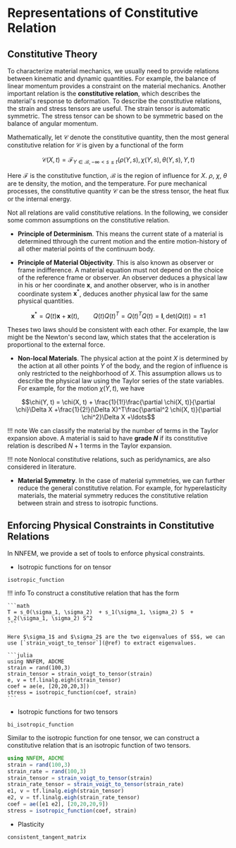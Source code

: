 # Representations of Constitutive Relation



## Constitutive Theory

To characterize material mechanics, we usually need to provide relations between kinematic and dynamic quantities. For example, the balance of linear momentum provides a constraint on the material mechanics. Another important relation is the **constitutive relation**, which describes the material's response to deformation. To describe the constitutive relations, the strain and stress tensors are useful. The strain tensor is automatic symmetric. The stress tensor can be shown to be symmetric based on the balance of angular momentum. 

Mathematically, let $\mathcal{C}$ denote the constitutive quantity, then the most general constitutive relation for $\mathcal{C}$ is given by a functional of the form 

$$\mathcal{C}(X, t) = \mathcal{F}_{Y\in \mathcal{B}, -\infty < s\leq  t} (\rho(Y, s), \chi(Y, s), \theta(Y, s), Y, t)$$

Here $\mathcal{F}$ is the constitutive function, $\mathcal{B}$ is the region of influence for $X$. $\rho$, $\chi$, $\theta$ are te density, the motion, and the temperature. For pure mechanical processes, the constitutive quantity $\mathcal{C}$ can be the stress tensor, the heat flux or the internal energy. 

Not all relations are valid constitutive relations. In the following, we consider some common assumptions on the constitutive relation. 

* **Principle of Determinism**. This means the current state of a material is determined tthrough the current motion and the entire motion-history of all other material points of the continuum body. 

* **Principle of Material Objectivity**. This is also known as observer or frame indifference. A material equation must not depend on the choice of the reference frame or observer. An observer deduces a physical law in his or her coordinate $\mathbf{x}$, and another observer, who is in another coordinate system $\mathbf{x}^*$, deduces another physical law for the same physical quantities. 

$$\mathbf{x}^* = Q(t) \mathbf{x} + \mathbf{x}(t), \qquad Q(t)Q(t)^T = Q(t)^TQ(t)=\mathbf{I}, \mathrm{det}(Q(t)) = \pm 1$$

Theses two laws should be consistent with each other. For example, the law might be the Newton's second law, which states that the acceleration is proportional to the external force. 

* **Non-local Materials**. The physical action at the point $X$ is determined by the action at all other points $Y$ of the body, and the region of influence is only restricted to the neighborhood of $X$. This assumption allows us to describe the physical law using the Taylor series of the state variables. For example, for the motion $\chi(Y, t)$, we have 

$$\chi(Y, t) = \chi(X, t) + \frac{1}{1!}\frac{\partial \chi(X, t)}{\partial \chi}\Delta X +\frac{1}{2!}(\Delta X)^T\frac{\partial^2 \chi(X, t)}{\partial \chi^2}\Delta X +\ldots$$

!!! note
    We can classify the material by the number of terms in the Taylor expansion above. A material is said to have **grade $N$** if its constitutive relation is described $N+1$ terms in the Taylor expansion. 

!!! note 
    Nonlocal constitutive relations, such as peridynamics, are also considered in literature. 

  
* **Material Symmetry**. In the case of material symmetries, we can further reduce the general constitutive relation. For example, for hyperelasticity materials, the material symmetry reduces the constitutive relation between strain and stress to isotropic functions. 


## Enforcing Physical Constraints in Constitutive Relations

In NNFEM, we provide a set of tools to enforce physical constraints. 

* Isotropic functions for on tensor

```@docs
isotropic_function
```

!!! info
    To construct a constitutive relation that has the form 

    ```math
    T = s_0(\sigma_1, \sigma_2)  + s_1(\sigma_1, \sigma_2) S  + s_2(\sigma_1, \sigma_2) S^2
    ```

    Here $\sigma_1$ and $\sigma_2$ are the two eigenvalues of $S$, we can use [`strain_voigt_to_tensor`](@ref) to extract eigenvalues.

    ```julia
    using NNFEM, ADCME
    strain = rand(100,3)
    strain_tensor = strain_voigt_to_tensor(strain)
    e, v = tf.linalg.eigh(strain_tensor)
    coef = ae(e, [20,20,20,3])
    stress = isotropic_function(coef, strain)
    ```


* Isotropic functions for two tensors
```@docs
bi_isotropic_function
```

Similar to the isotropic function for one tensor, we can construct a constitutive relation that is an isotropic function of two tensors. 
```julia
using NNFEM, ADCME
strain = rand(100,3)
strain_rate = rand(100,3)
strain_tensor = strain_voigt_to_tensor(strain)
strain_rate_tensor = strain_voigt_to_tensor(strain_rate)
e1, v = tf.linalg.eigh(strain_tensor)
e2, v = tf.linalg.eigh(strain_rate_tensor)
coef = ae([e1 e2], [20,20,20,9])
stress = isotropic_function(coef, strain)
```

* Plasticity 
```@docs
consistent_tangent_matrix
```

